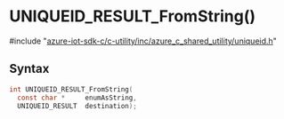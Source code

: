 # UNIQUEID_RESULT_FromString()

\#include "[azure-iot-sdk-c/c-utility/inc/azure_c_shared_utility/uniqueid.h](../iot-c-ref-uniqueid-h.md)"  

## Syntax

```C
int UNIQUEID_RESULT_FromString(
  const char *     enumAsString,
  UNIQUEID_RESULT  destination);
```

